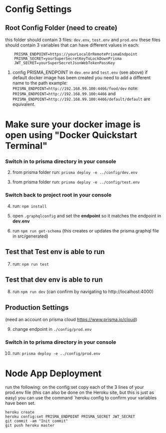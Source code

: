 # Config Settings

## Root Config Folder (need to create)

this folder should contain 3 files: `dev.env`, `test.env` and `prod.env`
these files should contain 3 variables that can have different values in each:

```
    PRISMA_ENDPOINT=https://yourLocalOrRemotePrismaEndpoint
    PRISMA_SECRET=yourSuperSecretKeyToLockDownPrisma
    JWT_SECRET=yourSuperSecretJsonWebTokenPassKey
```

1. config PRISMA_ENDPOINT in `dev.env` and `test.env` (see above)
   if default docker image has been created you need to add a different name to the path
   example: `PRISMA_ENDPOINT=http://192.168.99.100:4466/food/dev`
   note: `PRISMA_ENDPOINT=http://192.168.99.100:4466` and `PRISMA_ENDPOINT=http://192.168.99.100:4466/default/default` are equivalent.

# Make sure your docker image is open using "Docker Quickstart Terminal"

### Switch in to prisma directory in your console

2. from prisma folder run: `prisma deploy -e ../config/dev.env`

3. from prisma folder run: `prisma deploy -e ../config/test.env`

### Switch back to project root in your console

4. run: `npm install`

5. open `.graphqlconfig` and set the **endpoint** so it matches the endpoint in **dev.env**

6. run `npm run get-schema`
   (this creates or updates the prisma.graphql file in src/generated)

## Test that Test env is able to run

7. run: `npm run test`

## Test that dev env is able to run

8. run `npm run dev`
   (can confirm by navigating to http://localhost:4000)

## Production Settings

(need an account on prisma cloud https://www.prisma.io/cloud)

9. change endpoint in `./config/prod.env`

### Switch in to prisma directory in your console

10. run: `prisma deploy -e ../config/prod.env`

# Node App Deployment

run the following:
on the config:set copy each of the 3 lines of your prod.env file
(this can also be done on the Heroku site, but this is just as easy)
you can use the command `heroku config to confirm your variables have been set.

```
heroku create
heroku config:set PRISMA_ENDPOINT PRISMA_SECRET JWT_SECRET
git commit -am "Init commit"
git push heroku master
```
